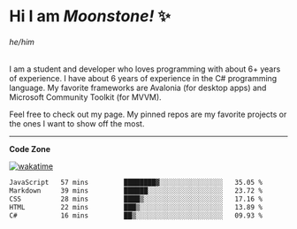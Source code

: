 
<!--
**MoonstoneStudios/MoonstoneStudios** is a ✨ _special_ ✨ repository because its `README.md` (this file) appears on your GitHub profile.

Here are some ideas to get you started:

- 🔭 I’m currently working on ...
- 🌱 I’m currently learning ...
- 👯 I’m looking to collaborate on ...
- 🤔 I’m looking for help with ...
- 💬 Ask me about ...
- 📫 How to reach me: ...
- 😄 Pronouns: ...
- ⚡ Fun fact: ...
-->

# Hi I am _Moonstone!_  ✨
###### he/him

I am a student and developer who loves programming with about 6+ years of experience. 
I have about 6 years of experience in the C# programming language. 
My favorite frameworks are Avalonia (for desktop apps) and Microsoft Community Toolkit (for MVVM).

Feel free to check out my page. My pinned repos are my favorite projects or the ones I want to show off the most. 

---

**Code Zone**


[![wakatime](https://wakatime.com/badge/user/35c755da-7226-42ef-89f9-892c03fbcf7e.svg?style=for-the-badge)](https://wakatime.com/@35c755da-7226-42ef-89f9-892c03fbcf7e)
<!--START_SECTION:waka-->

```txt
JavaScript   57 mins         ████████▓░░░░░░░░░░░░░░░░   35.05 %
Markdown     39 mins         ██████░░░░░░░░░░░░░░░░░░░   23.72 %
CSS          28 mins         ████▒░░░░░░░░░░░░░░░░░░░░   17.16 %
HTML         22 mins         ███▒░░░░░░░░░░░░░░░░░░░░░   13.89 %
C#           16 mins         ██▒░░░░░░░░░░░░░░░░░░░░░░   09.93 %
```

<!--END_SECTION:waka-->
